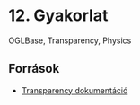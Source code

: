 # 12. Gyakorlat

OGLBase, Transparency, Physics

## Források
- [Transparency dokumentáció](https://docs.google.com/document/d/1M8ZaGKPxQ1VKDaoEJg9sVr7HvBYoYz74gifnxnKeXw4/edit?usp=sharing)
